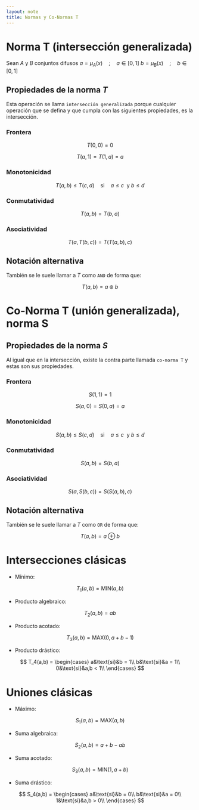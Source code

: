 ```yaml
---
layout: note
title: Normas y Co-Normas T
---
```


# Norma T (intersección generalizada)
Sean
$A$ y $B$ conjuntos difusos
$a = \mu_A(x)\quad;\quad a\in [0,1]$
$b = \mu_B(x)\quad;\quad b\in [0,1]$

## Propiedades de la norma $T$
Esta operación se llama `intersección generalizada` porque cualquier operación que se defina y que cumpla con las siguientes propiedades, es la intersección.
### Frontera

$$
T(0,0) = 0
$$

$$
T(a,1) = T(1,a) = a
$$

### Monotonicidad

$$
T(a,b) \leq T(c,d)\quad\text{si}\quad a\leq c\ \text{ y } b\leq d
$$

### Conmutatividad

$$
T(a,b) = T(b,a)
$$

### Asociatividad

$$
T(a,T(b,c)) = T(T(a,b),c)
$$

## Notación alternativa
También se le suele llamar a $T$ como `AND` de forma que:

$$
T(a,b) = a \circledast b
$$

# Co-Norma T (unión generalizada), norma S
## Propiedades de la norma $S$
Al igual que en la intersección, existe la contra parte llamada `co-norma T` y estas son sus propiedades.
### Frontera

$$
S(1,1) = 1
$$

$$
S(a,0) = S(0,a) = a
$$

### Monotonicidad

$$
S(a,b) \leq S(c,d)\quad\text{si}\quad a\leq c\ \text{ y } b\leq d
$$

### Conmutatividad

$$
S(a,b) = S(b,a)
$$

### Asociatividad

$$
S(a,S(b,c)) = S(S(a,b),c)
$$

## Notación alternativa
También se le suele llamar a $T$ como `OR` de forma que:

$$
T(a,b) = a \oplus b
$$


# Intersecciones clásicas
* Mínimo:

$$
T_1(a,b) = \text{MIN}(a,b)
$$

* Producto algebraico:

$$
T_2(a,b) = ab
$$

* Producto acotado:

$$
T_3(a,b) = \text{MAX}(0, a + b - 1)
$$

* Producto drástico:

$$
T_4(a,b) = \begin{cases}
a&\text{si}&b = 1\\
b&\text{si}&a = 1\\
0&\text{si}&a,b < 1\\
\end{cases}
$$


# Uniones clásicas
* Máximo:

$$
S_1(a,b) = \text{MAX}(a,b)
$$

* Suma algebraica:

$$
S_2(a,b) = a + b - ab
$$

* Suma acotado:

$$
S_3(a,b) = \text{MIN}(1, a + b)
$$

* Suma drástico:

$$
S_4(a,b) = \begin{cases}
a&\text{si}&b = 0\\
b&\text{si}&a = 0\\
1&\text{si}&a,b > 0\\
\end{cases}
$$
